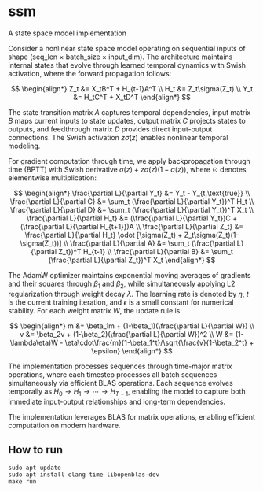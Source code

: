 # ssm
A state space model implementation

Consider a nonlinear state space model operating on sequential inputs of shape (seq_len × batch_size × input_dim). The architecture maintains internal states that evolve through learned temporal dynamics with Swish activation, where the forward propagation follows:

$$
\begin{align*}
Z_t &= X_tB^T + H_{t-1}A^T \\
H_t &= Z_t\sigma(Z_t) \\
Y_t &= H_tC^T + X_tD^T
\end{align*}
$$

The state transition matrix $A$ captures temporal dependencies, input matrix $B$ maps current inputs to state updates, output matrix $C$ projects states to outputs, and feedthrough matrix $D$ provides direct input-output connections. The Swish activation $z\sigma(z)$ enables nonlinear temporal modeling.

For gradient computation through time, we apply backpropagation through time (BPTT) with Swish derivative $\sigma(z) + z\sigma(z)(1-\sigma(z))$, where $\odot$ denotes elementwise multiplication:

$$
\begin{align*}
\frac{\partial L}{\partial Y_t} &= Y_t - Y_{t,\text{true}} \\
\frac{\partial L}{\partial C} &= \sum_t (\frac{\partial L}{\partial Y_t})^T H_t \\
\frac{\partial L}{\partial D} &= \sum_t (\frac{\partial L}{\partial Y_t})^T X_t \\
\frac{\partial L}{\partial H_t} &= (\frac{\partial L}{\partial Y_t})C + (\frac{\partial L}{\partial H_{t+1}})A \\
\frac{\partial L}{\partial Z_t} &= \frac{\partial L}{\partial H_t} \odot [\sigma(Z_t) + Z_t\sigma(Z_t)(1-\sigma(Z_t))] \\
\frac{\partial L}{\partial A} &= \sum_t (\frac{\partial L}{\partial Z_t})^T H_{t-1} \\
\frac{\partial L}{\partial B} &= \sum_t (\frac{\partial L}{\partial Z_t})^T X_t
\end{align*}
$$

The AdamW optimizer maintains exponential moving averages of gradients and their squares through $\beta_1$ and $\beta_2$, while simultaneously applying L2 regularization through weight decay $\lambda$. The learning rate is denoted by $\eta$, $t$ is the current training iteration, and $\epsilon$ is a small constant for numerical stability. For each weight matrix $W$, the update rule is:

$$
\begin{align*}
m &= \beta_1m + (1-\beta_1)(\frac{\partial L}{\partial W}) \\
v &= \beta_2v + (1-\beta_2)(\frac{\partial L}{\partial W})^2 \\
W &= (1-\lambda\eta)W - \eta\cdot\frac{m}{1-\beta_1^t}/\sqrt{\frac{v}{1-\beta_2^t} + \epsilon}
\end{align*}
$$

The implementation processes sequences through time-major matrix operations, where each timestep processes all batch sequences simultaneously via efficient BLAS operations. Each sequence evolves temporally as $H_0 \rightarrow H_1 \rightarrow \cdots \rightarrow H_{T-1}$, enabling the model to capture both immediate input-output relationships and long-term dependencies.

The implementation leverages BLAS for matrix operations, enabling efficient computation on modern hardware.

## How to run
```
sudo apt update
sudo apt install clang time libopenblas-dev
make run
```